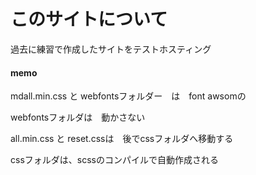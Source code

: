# このサイトについて
過去に練習で作成したサイトをテストホスティング

#### memo
mdall.min.css と webfontsフォルダー　は　font awsomの

webfontsフォルダは　動かさない

all.min.css と reset.cssは　後でcssフォルダへ移動する

cssフォルダは、scssのコンパイルで自動作成される
